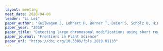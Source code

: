 ```yaml
---
layout: meeting
meet_date: 2020-04-06
leader: "Li Lei"
paper_author: "Keilwagen J, Lehnert H, Berner T, Beier S, Scholz U, Himmelbach A, Stein N, Badaeva ED, Lang D, Kilian B, Hackauf B, Perovic D"
paper_year: "2019"
paper_title: "Detecting large chromosomal modifications using short read data from genotyping-by-sequencing"
paper_journal: "Frontiers in Plant Science"
paper_url: "https://doi.org/10.3389/fpls.2019.01133"
---
```

